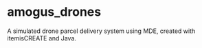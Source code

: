 # amogus_drones
A simulated drone parcel delivery system using MDE, created with itemisCREATE and Java.

